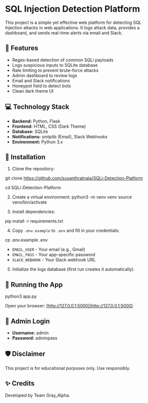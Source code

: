 # SQL Injection Detection Platform

This project is a simple yet effective web platform for detecting SQL Injection attacks in web applications. It logs attack data, provides a dashboard, and sends real-time alerts via email and Slack.

## 🚀 Features

- Regex-based detection of common SQLi payloads
- Logs suspicious inputs to SQLite database
- Rate limiting to prevent brute-force attacks
- Admin dashboard to review logs
- Email and Slack notifications
- Honeypot field to detect bots
- Clean dark theme UI

## 💻 Technology Stack

- **Backend:** Python, Flask
- **Frontend:** HTML, CSS (Dark Theme)
- **Database:** SQLite
- **Notifications:** smtplib (Email), Slack Webhooks
- **Environment:** Python 3.x

## 🧰 Installation

1. Clone the repository:

git clone https://github.com/susanthratnala/SQLi-Detection-Platform

   cd SQLi-Detection-Platform

2. Create a virtual environment:
python3 -m venv venv
source venv/bin/activate

3. Install dependencies:

pip install -r requirements.txt

4. Copy `.env.example` to `.env` and fill in your credentials:

cp .env.example .env

- `EMAIL_USER` - Your email (e.g., Gmail)
- `EMAIL_PASS` - Your app-specific password
- `SLACK_WEBHOOK` - Your Slack webhook URL

5. Initialize the logs database (first run creates it automatically).

## 🏃 Running the App

python3 app.py

Open your browser: [http://127.0.0.1:5000](http://127.0.0.1:5000)

## 🔑 Admin Login

- **Username:** admin
- **Password:** adminpass

## 🛡️ Disclaimer

This project is for educational purposes only. Use responsibly.

## ✨ Credits

Developed by Team Gray_Alpha.

